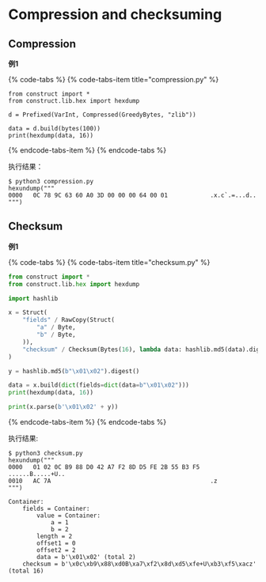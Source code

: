 # Compression and checksuming

## Compression

**例1**

{% code-tabs %}
{% code-tabs-item title="compression.py" %}
```text
from construct import *
from construct.lib.hex import hexdump

d = Prefixed(VarInt, Compressed(GreedyBytes, "zlib"))

data = d.build(bytes(100))
print(hexdump(data, 16))
```
{% endcode-tabs-item %}
{% endcode-tabs %}

执行结果：

```text
$ python3 compression.py
hexundump("""
0000   0C 78 9C 63 60 A0 3D 00 00 00 64 00 01            .x.c`.=...d..
""")
```

## Checksum

**例1**

{% code-tabs %}
{% code-tabs-item title="checksum.py" %}
```python
from construct import *
from construct.lib.hex import hexdump

import hashlib

x = Struct(
    "fields" / RawCopy(Struct(
        "a" / Byte,
        "b" / Byte,
    )),
    "checksum" / Checksum(Bytes(16), lambda data: hashlib.md5(data).digest(), this.fields.data),
)

y = hashlib.md5(b"\x01\x02").digest()

data = x.build(dict(fields=dict(data=b"\x01\x02")))
print(hexdump(data, 16))

print(x.parse(b'\x01\x02' + y))

```
{% endcode-tabs-item %}
{% endcode-tabs %}

执行结果:

```text
$ python3 checksum.py
hexundump("""
0000   01 02 0C B9 88 D0 42 A7 F2 8D D5 FE 2B 55 B3 F5   ......B.....+U..
0010   AC 7A                                             .z
""")

Container: 
    fields = Container: 
        value = Container: 
            a = 1
            b = 2
        length = 2
        offset1 = 0
        offset2 = 2
        data = b'\x01\x02' (total 2)
    checksum = b'\x0c\xb9\x88\xd0B\xa7\xf2\x8d\xd5\xfe+U\xb3\xf5\xacz' (total 16)
```

